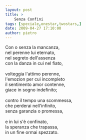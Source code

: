 ```yaml
---
layout: post
title: >
    Senza Confini
tags: [speciale,onestar,twostars,]
date: 2009-04-27 17:10:00
author: pietro
---
```

Con o senza la mancanza,<br/>nel perenne lui eternato,<br/>nel segreto dell'assenza<br/>con la danza in cui nel fiato,<br/><br/>volteggia l'attimo perenne,<br/>l'emozion per cui incompleto<br/>il sentimento amor contenne,<br/>giace in sogno indefinito;<br/><br/>contro il tempo una scommessa,<br/>che perderai nell'infinito,<br/>senza garanzia o promessa,<br/><br/>e in lui s'è confinato,<br/>la speranza che trapassa,<br/>in un fine ormai spezzato.

